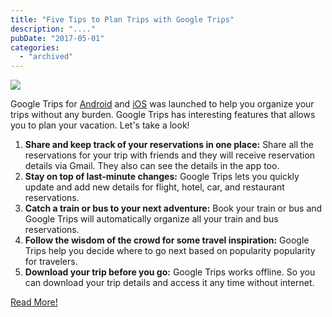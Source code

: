 ```yaml
---
title: "Five Tips to Plan Trips with Google Trips"
description: "...."
pubDate: "2017-05-01"
categories: 
  - "archived"
---
```


[![](/images/Google-Trips-Five-Tips.png)](https://4.bp.blogspot.com/-P-BAEw0D7L4/WQbmPRbeYNI/AAAAAAAAELI/IfpienkF16soeag464IFhv4bGNSgweqlQCLcB/s1600/Google-Trips-Five-Tips.png)

  

Google Trips for [Android](https://play.google.com/store/apps/details?id=com.google.android.apps.travel.onthego&hl=en) and [iOS](https://itunes.apple.com/us/app/google-trips-travel-planner/id1081561570?mt=8) was launched to help you organize your trips without any burden. Google Trips has interesting features that allows you to plan your vacation. Let's take a look!

  

1. **Share and keep track of your reservations in one place:** Share all the reservations for your trip with friends and they will receive reservation details via Gmail. They also can see the details in the app too.
2. **Stay on top of last-minute changes:** Google Trips lets you quickly update and add new details for flight, hotel, car, and restaurant reservations.
3. **Catch a train or bus to your next adventure:** Book your train or bus and Google Trips will automatically organize all your train and bus reservations.
4. **Follow the wisdom of the crowd for some travel inspiration:** Google Trips help you decide where to go next based on popularity popularity for travelers.
5. **Download your trip before you go:** Google Trips works offline. So you can download your trip details and access it any time without internet.

  

  

[Read More!](https://blog.google/topics/travel/five-ways-google-trips-can-help-you-enjoy-your-next-vacation/)
